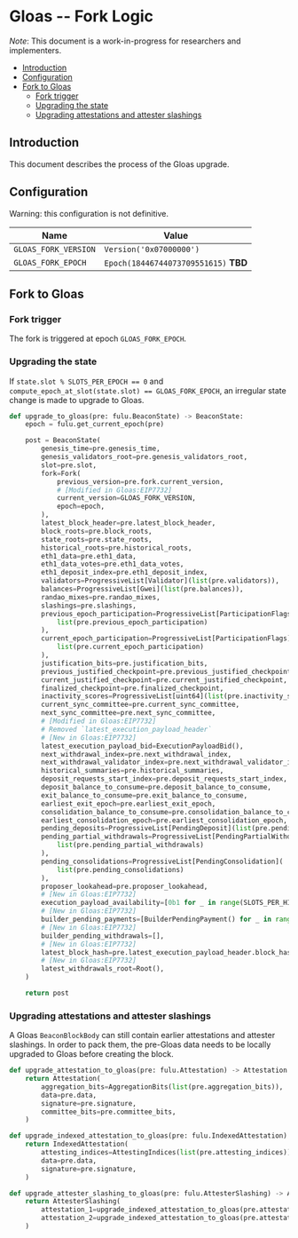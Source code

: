 # Gloas -- Fork Logic

*Note*: This document is a work-in-progress for researchers and implementers.

<!-- mdformat-toc start --slug=github --no-anchors --maxlevel=6 --minlevel=2 -->

- [Introduction](#introduction)
- [Configuration](#configuration)
- [Fork to Gloas](#fork-to-gloas)
  - [Fork trigger](#fork-trigger)
  - [Upgrading the state](#upgrading-the-state)
  - [Upgrading attestations and attester slashings](#upgrading-attestations-and-attester-slashings)

<!-- mdformat-toc end -->

## Introduction

This document describes the process of the Gloas upgrade.

## Configuration

Warning: this configuration is not definitive.

| Name                 | Value                                 |
| -------------------- | ------------------------------------- |
| `GLOAS_FORK_VERSION` | `Version('0x07000000')`               |
| `GLOAS_FORK_EPOCH`   | `Epoch(18446744073709551615)` **TBD** |

## Fork to Gloas

### Fork trigger

The fork is triggered at epoch `GLOAS_FORK_EPOCH`.

### Upgrading the state

If `state.slot % SLOTS_PER_EPOCH == 0` and
`compute_epoch_at_slot(state.slot) == GLOAS_FORK_EPOCH`, an irregular state
change is made to upgrade to Gloas.

```python
def upgrade_to_gloas(pre: fulu.BeaconState) -> BeaconState:
    epoch = fulu.get_current_epoch(pre)

    post = BeaconState(
        genesis_time=pre.genesis_time,
        genesis_validators_root=pre.genesis_validators_root,
        slot=pre.slot,
        fork=Fork(
            previous_version=pre.fork.current_version,
            # [Modified in Gloas:EIP7732]
            current_version=GLOAS_FORK_VERSION,
            epoch=epoch,
        ),
        latest_block_header=pre.latest_block_header,
        block_roots=pre.block_roots,
        state_roots=pre.state_roots,
        historical_roots=pre.historical_roots,
        eth1_data=pre.eth1_data,
        eth1_data_votes=pre.eth1_data_votes,
        eth1_deposit_index=pre.eth1_deposit_index,
        validators=ProgressiveList[Validator](list(pre.validators)),
        balances=ProgressiveList[Gwei](list(pre.balances)),
        randao_mixes=pre.randao_mixes,
        slashings=pre.slashings,
        previous_epoch_participation=ProgressiveList[ParticipationFlags](
            list(pre.previous_epoch_participation)
        ),
        current_epoch_participation=ProgressiveList[ParticipationFlags](
            list(pre.current_epoch_participation)
        ),
        justification_bits=pre.justification_bits,
        previous_justified_checkpoint=pre.previous_justified_checkpoint,
        current_justified_checkpoint=pre.current_justified_checkpoint,
        finalized_checkpoint=pre.finalized_checkpoint,
        inactivity_scores=ProgressiveList[uint64](list(pre.inactivity_scores)),
        current_sync_committee=pre.current_sync_committee,
        next_sync_committee=pre.next_sync_committee,
        # [Modified in Gloas:EIP7732]
        # Removed `latest_execution_payload_header`
        # [New in Gloas:EIP7732]
        latest_execution_payload_bid=ExecutionPayloadBid(),
        next_withdrawal_index=pre.next_withdrawal_index,
        next_withdrawal_validator_index=pre.next_withdrawal_validator_index,
        historical_summaries=pre.historical_summaries,
        deposit_requests_start_index=pre.deposit_requests_start_index,
        deposit_balance_to_consume=pre.deposit_balance_to_consume,
        exit_balance_to_consume=pre.exit_balance_to_consume,
        earliest_exit_epoch=pre.earliest_exit_epoch,
        consolidation_balance_to_consume=pre.consolidation_balance_to_consume,
        earliest_consolidation_epoch=pre.earliest_consolidation_epoch,
        pending_deposits=ProgressiveList[PendingDeposit](list(pre.pending_deposits)),
        pending_partial_withdrawals=ProgressiveList[PendingPartialWithdrawal](
            list(pre.pending_partial_withdrawals)
        ),
        pending_consolidations=ProgressiveList[PendingConsolidation](
            list(pre.pending_consolidations)
        ),
        proposer_lookahead=pre.proposer_lookahead,
        # [New in Gloas:EIP7732]
        execution_payload_availability=[0b1 for _ in range(SLOTS_PER_HISTORICAL_ROOT)],
        # [New in Gloas:EIP7732]
        builder_pending_payments=[BuilderPendingPayment() for _ in range(2 * SLOTS_PER_EPOCH)],
        # [New in Gloas:EIP7732]
        builder_pending_withdrawals=[],
        # [New in Gloas:EIP7732]
        latest_block_hash=pre.latest_execution_payload_header.block_hash,
        # [New in Gloas:EIP7732]
        latest_withdrawals_root=Root(),
    )

    return post
```

### Upgrading attestations and attester slashings

A Gloas `BeaconBlockBody` can still contain earlier attestations and attester
slashings. In order to pack them, the pre-Gloas data needs to be locally
upgraded to Gloas before creating the block.

```python
def upgrade_attestation_to_gloas(pre: fulu.Attestation) -> Attestation:
    return Attestation(
        aggregation_bits=AggregationBits(list(pre.aggregation_bits)),
        data=pre.data,
        signature=pre.signature,
        committee_bits=pre.committee_bits,
    )
```

```python
def upgrade_indexed_attestation_to_gloas(pre: fulu.IndexedAttestation) -> IndexedAttestation:
    return IndexedAttestation(
        attesting_indices=AttestingIndices(list(pre.attesting_indices)),
        data=pre.data,
        signature=pre.signature,
    )
```

```python
def upgrade_attester_slashing_to_gloas(pre: fulu.AttesterSlashing) -> AttesterSlashing:
    return AttesterSlashing(
        attestation_1=upgrade_indexed_attestation_to_gloas(pre.attestation_1),
        attestation_2=upgrade_indexed_attestation_to_gloas(pre.attestation_2),
    )
```
